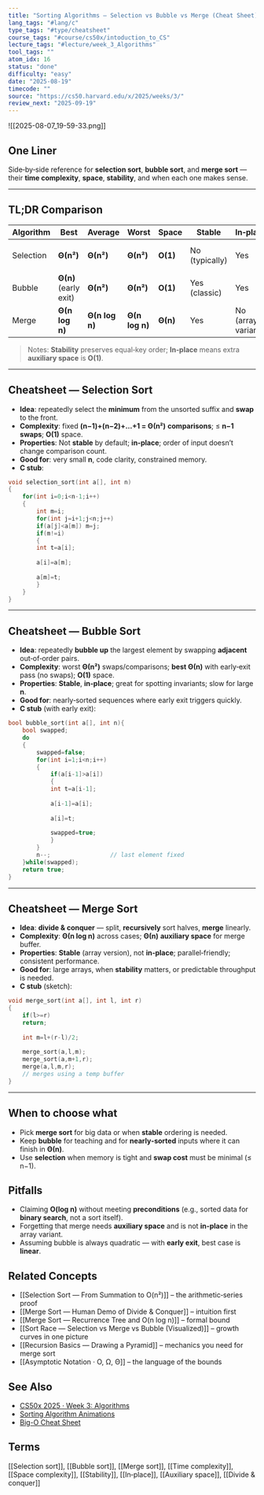 ```yaml
---
title: "Sorting Algorithms — Selection vs Bubble vs Merge (Cheat Sheet)"
lang_tags: "#lang/c"
type_tags: "#type/cheatsheet"
course_tags: "#course/cs50x/intoduction_to_CS"
lecture_tags: "#lecture/week_3_Algorithms"
tool_tags: ""
atom_idx: 16
status: "done"
difficulty: "easy"
date: "2025-08-19"
timecode: ""
source: "https://cs50.harvard.edu/x/2025/weeks/3/"
review_next: "2025-09-19"
---
```


![[2025-08-07_19-59-33.png]]

## One Liner
Side‑by‑side reference for **selection sort**, **bubble sort**, and **merge sort** — their **time complexity**, **space**, **stability**, and when each one makes sense.

---

## TL;DR Comparison
| Algorithm | **Best** | **Average** | **Worst** | **Space** | **Stable** | **In‑place** | Typical Use |
|---|---|---|---|---|---|---|---|
| Selection | **Θ(n²)** | **Θ(n²)** | **Θ(n²)** | **O(1)** | No (typically) | Yes | Tiny arrays; predictable comparisons |
| Bubble    | **Θ(n)** (early exit) | **Θ(n²)** | **Θ(n²)** | **O(1)** | Yes (classic) | Yes | Pedagogy; nearly‑sorted data |
| Merge     | **Θ(n log n)** | **Θ(n log n)** | **Θ(n log n)** | **Θ(n)** | Yes | No (array variant) | Large data; stable sort needs |

> Notes: **Stability** preserves equal‑key order; **In‑place** means extra **auxiliary space** is **O(1)**.

---

## Cheatsheet — Selection Sort
- **Idea**: repeatedly select the **minimum** from the unsorted suffix and **swap** to the front.
- **Complexity**: fixed **(n−1)+(n−2)+…+1 = Θ(n²)** **comparisons**; ≤ **n−1** **swaps**; **O(1)** space.
- **Properties**: Not **stable** by default; **in‑place**; order of input doesn’t change comparison count.
- **Good for**: very small **n**, code clarity, constrained memory.
- **C stub**:
```c
void selection_sort(int a[], int n)
{
    for(int i=0;i<n-1;i++)
    {
	    int m=i;
        for(int j=i+1;j<n;j++)
        if(a[j]<a[m]) m=j;
        if(m!=i)
        {
        int t=a[i];
        
        a[i]=a[m];
        
        a[m]=t;
        }
    }
}
```

---

## Cheatsheet — Bubble Sort
- **Idea**: repeatedly **bubble up** the largest element by swapping **adjacent** out‑of‑order pairs.
- **Complexity**: worst **Θ(n²)** swaps/comparisons; **best Θ(n)** with early‑exit pass (no swaps); **O(1)** space.
- **Properties**: **Stable**, **in‑place**; great for spotting invariants; slow for large **n**.
- **Good for**: nearly‑sorted sequences where early exit triggers quickly.
- **C stub** (with early exit):
```c
bool bubble_sort(int a[], int n){
    bool swapped; 
    do
    {
        swapped=false;
        for(int i=1;i<n;i++)
        {
            if(a[i-1]>a[i])
            {
            int t=a[i-1];
            
            a[i-1]=a[i];
            
            a[i]=t;
            
            swapped=true;
            }
        }
        n--;                 // last element fixed
    }while(swapped);
    return true;
}
```

---

## Cheatsheet — Merge Sort
- **Idea**: **divide & conquer** — split, **recursively** sort halves, **merge** linearly.
- **Complexity**: **Θ(n log n)** across cases; **Θ(n)** **auxiliary space** for merge buffer.
- **Properties**: **Stable** (array version), not **in‑place**; parallel‑friendly; consistent performance.
- **Good for**: large arrays, when **stability** matters, or predictable throughput is needed.
- **C stub** (sketch):
```c
void merge_sort(int a[], int l, int r)
{
    if(l>=r) 
    return;
    
    int m=l+(r-l)/2;
    
    merge_sort(a,l,m); 
    merge_sort(a,m+1,r);
    merge(a,l,m,r); 
    // merges using a temp buffer
}
```

---

## When to choose what
- Pick **merge sort** for big data or when **stable** ordering is needed.  
- Keep **bubble** for teaching and for **nearly‑sorted** inputs where it can finish in **Θ(n)**.  
- Use **selection** when memory is tight and **swap cost** must be minimal (≤ n−1).

## Pitfalls
- Claiming **O(log n)** without meeting **preconditions** (e.g., sorted data for **binary search**, not a sort itself).  
- Forgetting that merge needs **auxiliary space** and is not **in‑place** in the array variant.  
- Assuming bubble is always quadratic — with **early exit**, best case is **linear**.

## Related Concepts
- [[Selection Sort — From Summation to O(n²)]] – the arithmetic‑series proof
- [[Merge Sort — Human Demo of Divide & Conquer]] – intuition first
- [[Merge Sort — Recurrence Tree and O(n log n)]] – formal bound
- [[Sort Race — Selection vs Merge vs Bubble (Visualized)]] – growth curves in one picture
- [[Recursion Basics — Drawing a Pyramid]] – mechanics you need for merge sort
- [[Asymptotic Notation · O, Ω, Θ]] – the language of the bounds

## See Also
- [CS50x 2025 · Week 3: Algorithms](https://cs50.harvard.edu/x/2025/weeks/3/)
- [Sorting Algorithm Animations](https://www.toptal.com/developers/sorting-algorithms)
- [Big-O Cheat Sheet](https://www.bigocheatsheet.com/)

## Terms
[[Selection sort]], [[Bubble sort]], [[Merge sort]], [[Time complexity]], [[Space complexity]], [[Stability]], [[In‑place]], [[Auxiliary space]], [[Divide & conquer]]
